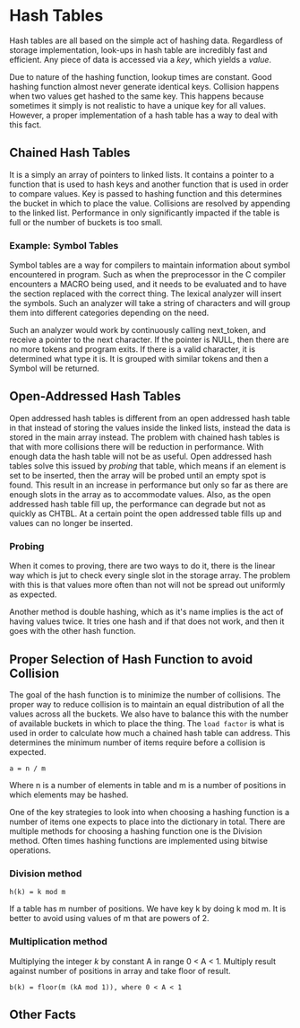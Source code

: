 # Hash Tables

Hash tables are all based on the simple act of hashing data. Regardless of storage 
implementation, look-ups in hash table are incredibly fast and efficient. Any piece of data 
is accessed via a *key*, which yields a *value*.

Due to nature of the hashing function, lookup times are constant. Good hashing function almost 
never generate identical keys. Collision happens when two values get hashed to the same key.
This happens because sometimes it simply is not realistic to have a unique key for all values.
However, a proper implementation of a hash table has a way to deal with this fact.

## Chained Hash Tables

It is a simply an array of pointers to linked lists. It contains a pointer to a function that is
used to hash keys and another function that is used in order to compare values. Key is
passed to hashing function and this determines the bucket in which to place the value. Collisions
are resolved by appending to the linked list. Performance in only significantly impacted 
if the table is full or the number of buckets is too small.

### Example: Symbol Tables

Symbol tables are a way for compilers to maintain information about symbol encountered in program. Such
as when the preprocessor in the C compiler encounters a MACRO being used, and it needs to be evaluated 
and to have the section replaced with the correct thing.
The lexical analyzer will insert the symbols. Such an analyzer will take a string of characters and will group
them into different categories depending on the need.

Such an analyzer would work by continuously calling next_token, and receive a pointer to the next character.
If the pointer is NULL, then there are no more tokens and program exits. If there is a valid character, 
it is determined what type it is. It is grouped with similar tokens and then a Symbol will be returned.

## Open-Addressed Hash Tables

Open addressed hash tables is different from an open addressed hash table in that instead of storing
the values inside the linked lists, instead the data is stored in the main array instead.
The problem with chained hash tables is that with more collisions there will be reduction in performance. 
With enough data the hash table will not be as useful.
Open addressed hash tables solve this issued by *probing* that table, which means if an element is
set to be inserted, then the array will be probed until an empty spot is found. This result in
an increase in performance but only so far as there are enough slots in the array as to accommodate 
values. Also, as the open addressed hash table fill up, the performance can degrade but not as quickly as CHTBL.
At a certain point the open addressed table fills up and values can no longer be inserted.

### Probing

When it comes to proving, there are two ways to do it, there is the linear way which is jut to check every
single slot in the storage array. The problem with this is that values more often than not will not 
be spread out uniformly as expected.

Another method is double hashing, which as it's name implies is the act of having values twice. It tries 
one hash and if that does not work, and then it goes with the other hash function.



## Proper Selection of Hash Function to avoid Collision

The goal of the hash function is to minimize the number of collisions. 
The proper way to reduce collision is to maintain an equal distribution of all the values across all the buckets.
We also have to balance this with the number of available buckets in which to place the thing. The
`load factor` is what is used in order to calculate how much a chained hash table can address.
This determines the minimum number of items require before a collision is expected.

```
a = n / m
```

Where n is a number of elements in table and m is a number of positions in which elements 
may be hashed.

One of the key strategies to look into when choosing a hashing function is a number of items
one expects to place into the dictionary in total.
There are multiple methods for choosing a hashing function one is the Division method.
Often times hashing functions are implemented using bitwise operations.

### Division method

```
h(k) = k mod m
```

If a table has m number of positions. We have key k by doing k mod m. It is better to 
avoid using values of m that are powers of 2. 

### Multiplication method

Multiplying the integer *k* by constant A in range 0 < A < 1. Multiply result against number of 
positions in array and take floor of result.

```
b(k) = floor(m (kA mod 1)), where 0 < A < 1
```

## Other Facts
